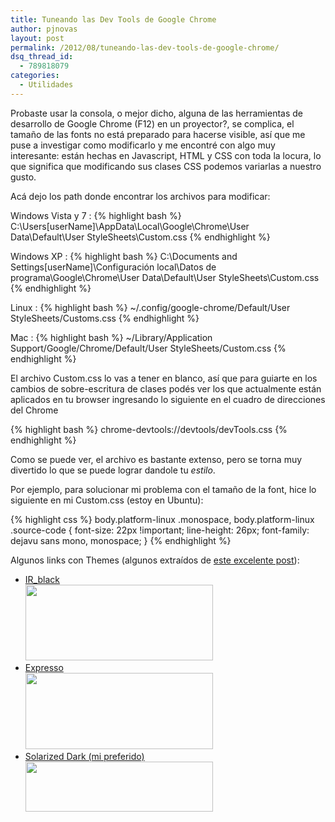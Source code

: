 ```yaml
---
title: Tuneando las Dev Tools de Google Chrome
author: pjnovas
layout: post
permalink: /2012/08/tuneando-las-dev-tools-de-google-chrome/
dsq_thread_id:
  - 789818079
categories:
  - Utilidades
---
```

Probaste usar la consola, o mejor dicho, alguna de las herramientas de desarrollo de Google Chrome (F12) en un proyector?, se complica, el tamaño de las fonts no está preparado para hacerse visible, así que me puse a investigar como modificarlo y me encontré con algo muy interesante: están hechas en Javascript, HTML y CSS con toda la locura, lo que significa que modificando sus clases CSS podemos variarlas a nuestro gusto.

Acá dejo los path donde encontrar los archivos para modificar:

Windows Vista y 7
:   {% highlight bash %}
C:\Users\[userName]\AppData\Local\Google\Chrome\User Data\Default\User StyleSheets\Custom.css {% endhighlight %}

Windows XP
:   {% highlight bash %}
C:\Documents and Settings\[userName]\Configuración local\Datos de programa\Google\Chrome\User Data\Default\User StyleSheets\Custom.css {% endhighlight %}

Linux
:   {% highlight bash %}
~/.config/google-chrome/Default/User StyleSheets/Customs.css {% endhighlight %}

Mac
:   {% highlight bash %}
~/Library/Application Support/Google/Chrome/Default/User StyleSheets/Custom.css {% endhighlight %}

El archivo Custom.css lo vas a tener en blanco, así que para guiarte en los cambios de sobre-escritura de clases podés ver los que actualmente están aplicados en tu browser ingresando lo siguiente en el cuadro de direcciones del Chrome 

{% highlight bash %}
chrome-devtools://devtools/devTools.css {% endhighlight %}

Como se puede ver, el archivo es bastante extenso, pero se torna muy divertido lo que se puede lograr dandole tu *estilo*.

Por ejemplo, para solucionar mi problema con el tamaño de la font, hice lo siguiente en mi Custom.css (estoy en Ubuntu):

{% highlight css %}
body.platform-linux .monospace, body.platform-linux .source-code {
    font-size: 22px !important;
    line-height: 26px;
    font-family: dejavu sans mono, monospace;
}
 {% endhighlight %}

Algunos links con Themes (algunos extraídos de <a href="http://darcyclarke.me/design/skin-your-chrome-inspector/" target="_blank">este excelente post</a>):

  * <a href="https://gist.github.com/1150520" target="_blank">IR_black</a>  
    [<img src="http://fernetjs.com/wp-content/uploads/2012/08/Screen-shot-2011-08-19-at-2.06.52-PM-300x121.png" alt="" title="Screen shot 2011-08-19 at 2.06.52 PM" width="300" height="121" class="alignnone size-medium wp-image-2484" />][1] 
  * <a href="https://gist.github.com/1152045" target="_blank">Expresso</a>  
    [<img src="http://fernetjs.com/wp-content/uploads/2012/08/Style-Chrome-Inspector-3-300x122.png" alt="" title="Style Chrome Inspector-3" width="300" height="122" class="alignnone size-medium wp-image-2485" />][2] 
  * <a href="https://gist.github.com/2174604" target="_blank">Solarized Dark (mi preferido)</a>  
    [<img src="http://fernetjs.com/wp-content/uploads/2012/08/3yAuuh-300x80.jpg" alt="" title="3yAuuh" width="300" height="80" class="alignnone size-medium wp-image-2481" />][3]

 [1]: http://fernetjs.com/wp-content/uploads/2012/08/Screen-shot-2011-08-19-at-2.06.52-PM.png
 [2]: http://fernetjs.com/wp-content/uploads/2012/08/Style-Chrome-Inspector-3.png
 [3]: http://fernetjs.com/wp-content/uploads/2012/08/3yAuuh.jpg